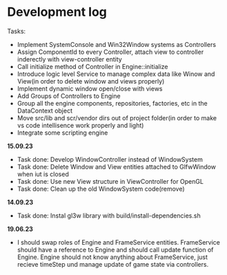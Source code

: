 # Development log

Tasks:
* Implement SystemConsole and Win32Window systems as Controllers
* Assign ComponentId to every Controller, attach view to controller inderectly with view-controller entity
* Call initialize method of Controller in Engine::initialize
* Introduce logic level Service to manage complex data like Winow and View(in order to delete window and views properly)
* Implement dynamic window open/close with views
* Add Groups of Controllers to Engine
* Group all the engine components, repositories, factories, etc in the DataContext object
* Move src/lib and scr/vendor dirs out of project folder(in order to make vs code intellisence work properly and light)
* Integrate some scripting engine

**15.09.23**
* Task done: Develop WindowController instead of WindowSystem
* Task done: Delete Window and View entities attached to GlfwWindow when iut is closed
* Task done: Use new View structure in ViewController for OpenGL
* Task done: Clean up the old WindowSystem code(remove)

**14.09.23**
* Task done: Instal gl3w library with build/install-dependencies.sh

**19.06.23**
* I should swap roles of Engine and FrameService entities. FrameService should have a reference to Engine and should call update function of Engine. Engine should not know anything about FrameService, just recieve timeStep und manage update of game state via controllers.